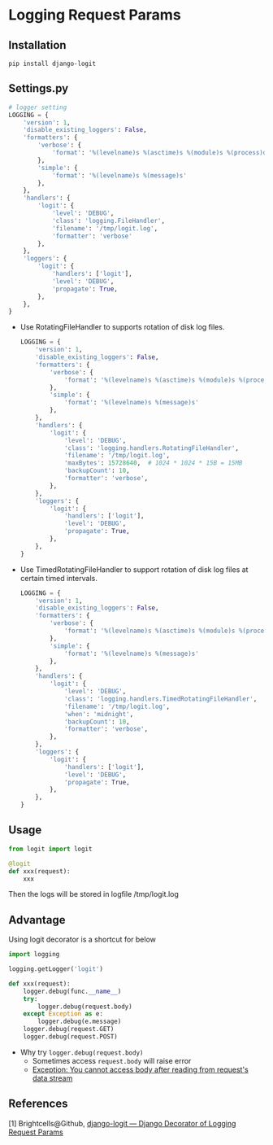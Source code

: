 # Logging Request Params

## Installation

```shell
pip install django-logit
```

## Settings.py

```python
# logger setting
LOGGING = {
    'version': 1,
    'disable_existing_loggers': False,
    'formatters': {
        'verbose': {
            'format': '%(levelname)s %(asctime)s %(module)s %(process)d %(thread)d %(message)s'
        },
        'simple': {
            'format': '%(levelname)s %(message)s'
        },
    },
    'handlers': {
        'logit': {
            'level': 'DEBUG',
            'class': 'logging.FileHandler',
            'filename': '/tmp/logit.log',
            'formatter': 'verbose'
        },
    },
    'loggers': {
        'logit': {
            'handlers': ['logit'],
            'level': 'DEBUG',
            'propagate': True,
        },
    },
}
```
* Use RotatingFileHandler to supports rotation of disk log files.

  ```python
  LOGGING = {
      'version': 1,
      'disable_existing_loggers': False,
      'formatters': {
          'verbose': {
              'format': '%(levelname)s %(asctime)s %(module)s %(process)d %(thread)d %(message)s'
          },
          'simple': {
              'format': '%(levelname)s %(message)s'
          },
      },
      'handlers': {
          'logit': {
              'level': 'DEBUG',
              'class': 'logging.handlers.RotatingFileHandler',
              'filename': '/tmp/logit.log',
              'maxBytes': 15728640,  # 1024 * 1024 * 15B = 15MB
              'backupCount': 10,
              'formatter': 'verbose',
          },
      },
      'loggers': {
          'logit': {
              'handlers': ['logit'],
              'level': 'DEBUG',
              'propagate': True,
          },
      },
  }
  ```

* Use TimedRotatingFileHandler to support rotation of disk log files at certain timed intervals.

  ```python
  LOGGING = {
      'version': 1,
      'disable_existing_loggers': False,
      'formatters': {
          'verbose': {
              'format': '%(levelname)s %(asctime)s %(module)s %(process)d %(thread)d %(message)s'
          },
          'simple': {
              'format': '%(levelname)s %(message)s'
          },
      },
      'handlers': {
          'logit': {
              'level': 'DEBUG',
              'class': 'logging.handlers.TimedRotatingFileHandler',
              'filename': '/tmp/logit.log',
              'when': 'midnight',
              'backupCount': 10,
              'formatter': 'verbose',
          },
      },
      'loggers': {
          'logit': {
              'handlers': ['logit'],
              'level': 'DEBUG',
              'propagate': True,
          },
      },
  }
  ```

## Usage

```python
from logit import logit

@logit
def xxx(request):
    xxx
```
Then the logs will be stored in logfile /tmp/logit.log

## Advantage

Using logit decorator is a shortcut for below

```python
import logging

logging.getLogger('logit')

def xxx(request):
    logger.debug(func.__name__)
    try:
        logger.debug(request.body)
    except Exception as e:
        logger.debug(e.message)
    logger.debug(request.GET)
    logger.debug(request.POST)
```
* Why try ``logger.debug(request.body)``
  * Sometimes access ``request.body`` will raise error
  * [Exception: You cannot access body after reading from request's data stream](http://stackoverflow.com/questions/19581110/exception-you-cannot-access-body-after-reading-from-requests-data-stream)

## References

[1] Brightcells@Github, [django-logit — Django Decorator of Logging Request Params](https://github.com/Brightcells/django-logit)

